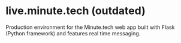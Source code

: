 # live.minute.tech (outdated)

Production environment for the Minute.tech web app built with Flask (Python framework) and features real time messaging.
